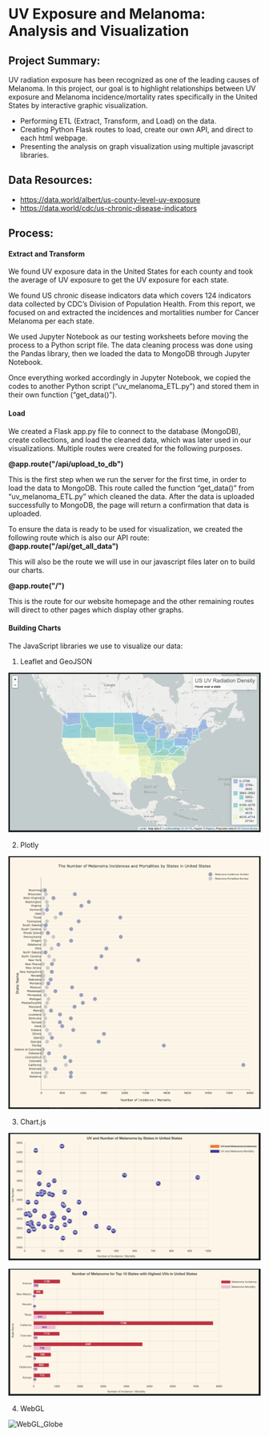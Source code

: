 # UV Exposure and Melanoma: Analysis and Visualization

## Project Summary:
UV radiation exposure has been recognized as one of the leading causes of Melanoma.
In this project, our goal is to highlight relationships between UV exposure and Melanoma incidence/mortality rates specifically in the United States by interactive graphic visualization.

- Performing ETL (Extract, Transform, and Load) on the data.
- Creating Python Flask routes to load, create our own API, and direct to each html webpage.
- Presenting the analysis on graph visualization using multiple javascript libraries.


## Data Resources:
* https://data.world/albert/us-county-level-uv-exposure
* https://data.world/cdc/us-chronic-disease-indicators


## Process:

#### Extract and Transform
We found UV exposure data in the United States for each county and took the average of UV exposure to get the UV exposure for each state.

We found US chronic disease indicators data which covers 124 indicators data collected by CDC’s Division of Population Health. From this report, we focused on and extracted the incidences and mortalities number for Cancer Melanoma per each state.

We used Jupyter Notebook as our testing worksheets before moving the process to a Python script file.
The data cleaning process was done using the Pandas library, then we loaded the data to MongoDB through Jupyter Notebook.

Once everything worked accordingly in Jupyter Notebook, we copied the codes to another Python script (“uv_melanoma_ETL.py”) and stored them in their own function (“get_data()”).


#### Load
We created a Flask app.py file to connect to the database (MongoDB), create collections, and load the cleaned data, which was later used in our visualizations. Multiple routes were created for the following purposes.

**@app.route("/api/upload_to_db")**

This is the first step when we run the server for the first time, in order to load the data to MongoDB. This route called the function “get_data()” from “uv_melanoma_ETL.py” which cleaned the data. After the data is uploaded successfully to MongoDB, the page will return a confirmation that data is uploaded.

To ensure the data is ready to be used for visualization, we created the following route which is also our API route:
**@app.route("/api/get_all_data")**

This will also be the route we will use in our javascript files later on to build our charts.

**@app.route("/")**

This is the route for our website homepage and the other remaining routes will direct to other pages which display other graphs.


#### Building Charts

The JavaScript libraries we use to visualize our data:
1. Leaflet and GeoJSON

![Leaflet_Map](screenshots/leaflet_map.png)

2. Plotly

![Plotly_Dotplot](screenshots/plotly_dotplot.png)

3. Chart.js

![Chartjs_Bubble](screenshots/chartjs_bubble.png)

![Chartjs_Bar](screenshots/chartjs_bar.png)

4. WebGL

![WebGL_Globe](screenshots/webgl_globe.png)
